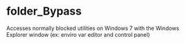 # folder_Bypass
Accesses normally blocked utilities on Windows 7 with the Windows Explorer window (ex: enviro var editor and control panel)
